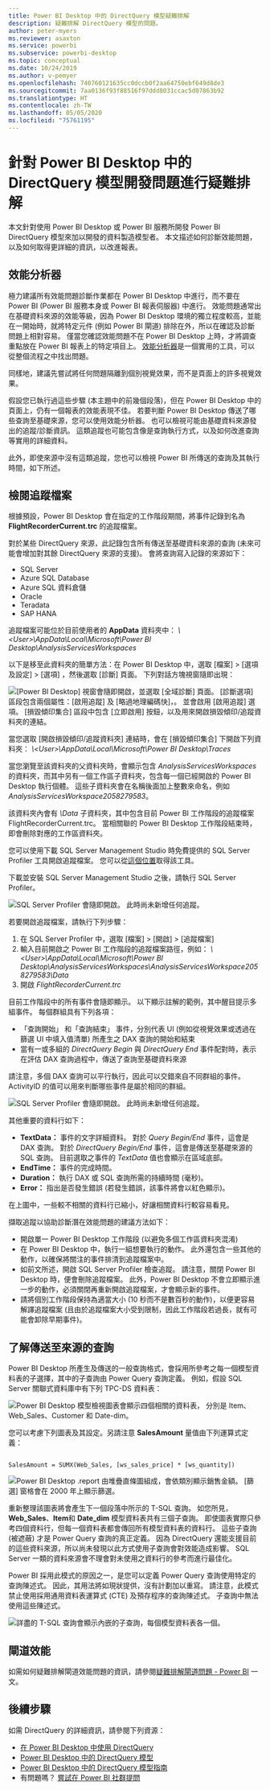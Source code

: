 ```yaml
---
title: Power BI Desktop 中的 DirectQuery 模型疑難排解
description: 疑難排解 DirectQuery 模型的問題。
author: peter-myers
ms.reviewer: asaxton
ms.service: powerbi
ms.subservice: powerbi-desktop
ms.topic: conceptual
ms.date: 10/24/2019
ms.author: v-pemyer
ms.openlocfilehash: 740760121635cc0dccb0f2aa64750ebf649d8de3
ms.sourcegitcommit: 7aa0136f93f88516f97ddd8031ccac5d07863b92
ms.translationtype: HT
ms.contentlocale: zh-TW
ms.lasthandoff: 05/05/2020
ms.locfileid: "75761195"
---
```

# <a name="troubleshoot-developing-directquery-models-in-power-bi-desktop"></a>針對 Power BI Desktop 中的 DirectQuery 模型開發問題進行疑難排解

本文針對使用 Power BI Desktop 或 Power BI 服務所開發 Power BI DirectQuery 模型來加以開發的資料製造模型者。 本文描述如何診斷效能問題，以及如何取得更詳細的資訊，以改進報表。

## <a name="performance-analyzer"></a>效能分析器

極力建議所有效能問題診斷作業都在 Power BI Desktop 中進行，而不要在 Power BI (Power BI 服務本身或 Power BI 報表伺服器) 中進行。 效能問題通常出在基礎資料來源的效能等級，因為 Power BI Desktop 環境的獨立程度較高，並能在一開始時，就將特定元件 (例如 Power BI 閘道) 排除在外，所以在確認及診斷問題上相對容易。 僅當您確認效能問題不在 Power BI Desktop 上時，才將調查重點放在 Power BI 報表上的特定項目上。 [效能分析器](desktop-performance-analyzer.md)是一個實用的工具，可以從整個流程之中找出問題。

同樣地，建議先嘗試將任何問題隔離到個別視覺效果，而不是頁面上的許多視覺效果。

假設您已執行過這些步驟 (本主題中的前幾個段落)，但在 Power BI Desktop 中的頁面上，仍有一個報表的效能表現不佳。 若要判斷 Power BI Desktop 傳送了哪些查詢至基礎來源，您可以使用效能分析器。 也可以檢視可能由基礎資料來源發出的追蹤/診斷資訊。 這類追蹤也可能包含像是查詢執行方式，以及如何改進查詢等實用的詳細資料。

此外，即使來源中沒有這類追蹤，您也可以檢視 Power BI 所傳送的查詢及其執行時間，如下所述。

## <a name="review-trace-files"></a>檢閱追蹤檔案

根據預設，Power BI Desktop 會在指定的工作階段期間，將事件記錄到名為 **FlightRecorderCurrent.trc** 的追蹤檔案。

對於某些 DirectQuery 來源，此記錄包含所有傳送至基礎資料來源的查詢 (未來可能會增加對其餘 DirectQuery 來源的支援)。 會將查詢寫入記錄的來源如下：

- SQL Server
- Azure SQL Database
- Azure SQL 資料倉儲
- Oracle
- Teradata
- SAP HANA

追蹤檔案可能位於目前使用者的 **AppData** 資料夾中： _\\\<User>\AppData\Local\Microsoft\Power BI Desktop\AnalysisServicesWorkspaces_

以下是移至此資料夾的簡單方法：在 Power BI Desktop 中，選取 [檔案] > [選項及設定] > [選項]  ，然後選取 [診斷]  頁面。 下列對話方塊視窗隨即出現：

![[Power BI Desktop] 視窗會隨即開啟，並選取 [全域診斷] 頁面。 [診斷選項] 區段包含兩個屬性：[啟用追蹤] 及 [略過地理編碼快]，。 並會啟用 [啟用追蹤] 選項。 [損毀傾印集合] 區段中包含 [立即啟用] 按鈕，以及用來開啟損毀傾印/追蹤資料夾的連結。](media/desktop-directquery-troubleshoot/desktop-directquery-troubleshoot-desktop-file-options-diagnostics.png)

當您選取 [開啟損毀傾印/追蹤資料夾]  連結時，會在 [損毀傾印集合] 下開啟下列資料夾： _\\\<User>\AppData\Local\Microsoft\Power BI Desktop\Traces_

當您瀏覽至該資料夾的父資料夾時，會顯示包含 _AnalysisServicesWorkspaces_ 的資料夾，而其中另有一個工作區子資料夾，包含每一個已經開啟的 Power BI Desktop 執行個體。 這些子資料夾會在名稱後面加上整數來命名，例如 _AnalysisServicesWorkspace2058279583_。

該資料夾內會有 _\Data_ 子資料夾，其中包含目前 Power BI 工作階段的追蹤檔案 FlightRecorderCurrent.trc。 當相關聯的 Power BI Desktop 工作階段結束時，即會刪除對應的工作區資料夾。

您可以使用下載 SQL Server Management Studio 時免費提供的 SQL Server Profiler 工具開啟追蹤檔案。 您可以從[這個位置](/sql/ssms/download-sql-server-management-studio-ssms?view=sql-server-2017)取得該工具。

下載並安裝 SQL Server Management Studio 之後，請執行 SQL Server Profiler。

![SQL Server Profiler 會隨即開啟。 此時尚未新增任何追蹤。](media/desktop-directquery-troubleshoot/desktop-directquery-troubleshoot-sql-server-profiler-trace.png)

若要開啟追蹤檔案，請執行下列步驟：

1. 在 SQL Server Profiler 中，選取 [檔案] > [開啟] > [追蹤檔案] 
2. 輸入目前開啟之 Power BI 工作階段的追蹤檔案路徑，例如： _\\\<User>\AppData\Local\Microsoft\Power BI Desktop\AnalysisServicesWorkspaces\AnalysisServicesWorkspace2058279583\Data_
3. 開啟 _FlightRecorderCurrent.trc_

目前工作階段中的所有事件會隨即顯示。 以下顯示註解的範例，其中醒目提示多組事件。 每個群組具有下列各項：

- 「查詢開始」  和「查詢結束」  事件，分別代表 UI (例如從視覺效果或透過在篩選 UI 中填入值清單) 所產生之 DAX 查詢的開始和結束
- 當有一或多組的 _DirectQuery Begin_ 與 _DirectQuery End_ 事件配對時，表示在評估 DAX 查詢過程中，傳送了查詢至基礎資料來源

請注意，多個 DAX 查詢可以平行執行，因此可以交錯來自不同群組的事件。 ActivityID 的值可以用來判斷哪些事件是屬於相同的群組。

![SQL Server Profiler 會隨即開啟。 此時尚未新增任何追蹤。](media/desktop-directquery-troubleshoot/desktop-directquery-troubleshoot-sql-server-profiler-trace.png)

其他重要的資料行如下：

- **TextData：** 事件的文字詳細資料。 對於 _Query Begin/End_ 事件，這會是 DAX 查詢。 對於 _DirectQuery Begin/End_ 事件，這會是傳送至基礎來源的 SQL 查詢。 目前選取之事件的 _TextData_ 值也會顯示在區域底部。
- **EndTime：** 事件的完成時間。
- **Duration：** 執行 DAX 或 SQL 查詢所需的持續時間 (毫秒)。
- **Error：** 指出是否發生錯誤 (若發生錯誤，該事件將會以紅色顯示)。

在上圖中，一些較不相關的資料行已縮小，好讓相關資料行較容易看見。

擷取追蹤以協助診斷潛在效能問題的建議方法如下：

- 開啟單一 Power BI Desktop 工作階段 (以避免多個工作區資料夾混淆)
- 在 Power BI Desktop 中，執行一組想要執行的動作。 此外還包含一些其他的動作，以確保將關注的事件排清到追蹤檔案中。
- 如前文所述，開啟 SQL Server Profiler 檢查追蹤。 請注意，關閉 Power BI Desktop 時，便會刪除追蹤檔案。 此外，Power BI Desktop 不會立即顯示進一步的動作，必須關閉再重新開啟追蹤檔案，才會顯示新的事件。
- 請將個別工作階段保持為適當大小 (10 秒而不是數百秒的動作)，以便更容易解譯追蹤檔案 (且由於追蹤檔案大小受到限制，因此工作階段若過長，就有可能會卸除早期事件)。

## <a name="understand-queries-sent-to-the-source"></a>了解傳送至來源的查詢

Power BI Desktop 所產生及傳送的一般查詢格式，會採用所參考之每一個模型資料表的子選擇，其中的子查詢由 Power Query 查詢定義。 例如，假設 SQL Server 關聯式資料庫中有下列 TPC-DS 資料表：

![Power BI Desktop 模型檢視圖表會顯示四個相關的資料表， 分別是 Item、Web_Sales、Customer 和 Date-dim。](media/desktop-directquery-troubleshoot/desktop-directquery-troubleshoot-model-view-diagram.png)

您可以考慮下列圖表及其設定。另請注意 **SalesAmount** 量值由下列運算式定義：

```dax

SalesAmount = SUMX(Web_Sales, [ws_sales_price] * [ws_quantity])

```

![Power BI Desktop .report 由堆疊直條圖組成，會依類別顯示銷售金額。 [篩選] 窗格會在 2000 年上顯示篩選。](media/desktop-directquery-troubleshoot/desktop-directquery-troubleshoot-example-report.png)

重新整理該圖表將會產生下一個段落中所示的 T-SQL 查詢。 如您所見，**Web_Sales**、**Item**和 **Date_dim** 模型資料表共有三個子查詢。 即使圖表實際只參考四個資料行，但每一個資料表都會傳回所有模型資料表的資料行。 這些子查詢 (被遮蔽) 才是 Power Query 查詢的真正定義。 因為 DirectQuery 還能支援目前的這些資料來源，所以尚未發現以此方式使用子查詢會對效能造成影響。 SQL Server 一類的資料來源會不理會對未使用之資料行的參考而進行最佳化。

Power BI 採用此模式的原因之一，是您可以定義 Power Query 查詢使用特定的查詢陳述式。 因此，其用法將如現狀提供，沒有計劃加以重寫。 請注意，此模式禁止使用採用通用資料表運算式 (CTE) 及預存程序的查詢陳述式。 子查詢中無法使用這些陳述式。

![詳盡的 T-SQL 查詢會顯示內嵌的子查詢，每個模型資料表各一個。](media/desktop-directquery-troubleshoot/desktop-directquery-troubleshoot-example-query.png)

## <a name="gateway-performance"></a>閘道效能

如需如何疑難排解閘道效能問題的資訊，請參閱[疑難排解閘道問題 - Power BI](service-gateway-onprem-tshoot.md) 一文。

## <a name="next-steps"></a>後續步驟

如需 DirectQuery 的詳細資訊，請參閱下列資源：

- [在 Power BI Desktop 中使用 DirectQuery](desktop-use-directquery.md)
- [Power BI Desktop 中的 DirectQuery 模型](desktop-directquery-about.md)
- [Power BI Desktop 中的 DirectQuery 模型指南](guidance/directquery-model-guidance.md)
- 有問題嗎？ [嘗試在 Power BI 社群提問](https://community.powerbi.com/)

